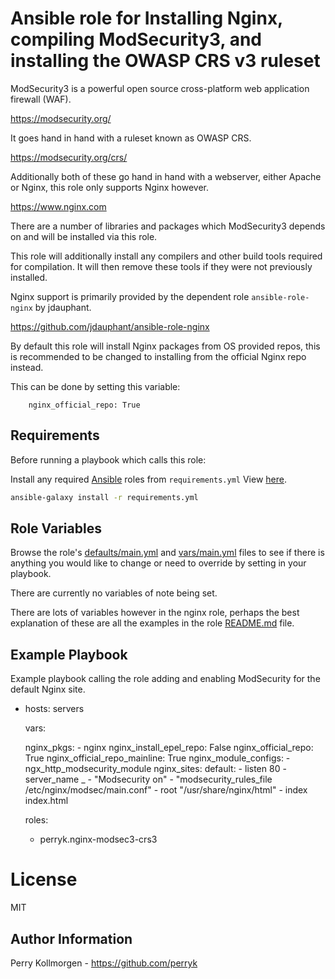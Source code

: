 # Ansible role for Installing Nginx, compiling ModSecurity3, and installing the OWASP CRS v3 ruleset 

ModSecurity3 is a powerful open source cross-platform web application firewall (WAF).

https://modsecurity.org/

It goes hand in hand with a ruleset known as OWASP CRS.

https://modsecurity.org/crs/

Additionally both of these go hand in hand with a webserver, either Apache or Nginx, this role only supports Nginx however.

https://www.nginx.com

There are a number of libraries and packages which ModSecurity3 depends on and will be installed via this role.

This role will additionally install any compilers and other build tools required for compilation. It will then remove these tools if they were not previously installed. 

Nginx support is primarily provided by the dependent role `ansible-role-nginx` by jdauphant.

https://github.com/jdauphant/ansible-role-nginx

By default this role will install Nginx packages from OS provided repos, this is recommended to be changed to installing from the official Nginx repo instead.

This can be done by setting this variable:

```    nginx_official_repo: True```

## Requirements

Before running a playbook which calls this role:

Install any required [Ansible](https://www.ansible.com) roles from `requirements.yml` View [here](requirements.yml).

```bash
ansible-galaxy install -r requirements.yml
```

## Role Variables

Browse the role's [defaults/main.yml](defaults/main.yml) and [vars/main.yml](vars/main.yml) files to see if there is anything you would like to change or need to override by setting in your playbook.

There are currently no variables of note being set.

There are lots of variables however in the nginx role, perhaps the best explanation of these are all the examples in the role [README.md](https://github.com/jdauphant/ansible-role-nginx/blob/master/README.md) file.


## Example Playbook

Example playbook calling the role adding and enabling ModSecurity for the default Nginx site.

- hosts: servers

  vars:

    nginx_pkgs:
      - nginx
    nginx_install_epel_repo: False
    nginx_official_repo: True
    nginx_official_repo_mainline: True
    nginx_module_configs:
      - ngx_http_modsecurity_module
    nginx_sites:
      default:
       - listen 80
       - server_name _
       - "Modsecurity on"
       - "modsecurity_rules_file /etc/nginx/modsec/main.conf"
       - root "/usr/share/nginx/html"
       - index index.html

  roles:
    - perryk.nginx-modsec3-crs3


# License

MIT

## Author Information

Perry Kollmorgen - https://github.com/perryk

